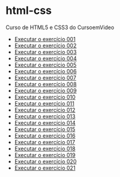 # html-css
 Curso de HTML5 e CSS3 do CursoemVideo

 <ul>
    <li><a href="https://mariaeduardapj.github.io/html-css/modulo1/exercícios/ex001/index.html">Executar o exercício 001</a></li>
    <li><a href="https://mariaeduardapj.github.io/html-css/modulo1/exercícios/ex002/index.html">Executar o exercício 002</a></li>
    <li><a href="https://mariaeduardapj.github.io/html-css/modulo1/exercícios/ex003/index.html">Executar o exercício 003</a></li>
    <li><a href="https://mariaeduardapj.github.io/html-css/modulo1/exercícios/ex004/index.html">Executar o exercício 004</a></li>
    <li><a href="https://mariaeduardapj.github.io/html-css/modulo1/exercícios/ex005/index.html">Executar o exercício 005</a></li>
    <li><a href="https://mariaeduardapj.github.io/html-css/modulo1/exercícios/ex006/index.html">Executar o exercício 006</a></li>
    <li><a href="https://mariaeduardapj.github.io/html-css/modulo1/exercícios/ex007/index.html">Executar o exercício 007</a></li>
    <li><a href="https://mariaeduardapj.github.io/html-css/modulo1/exercícios/ex008/index.html">Executar o exercício 008</a></li>
    <li><a href="https://mariaeduardapj.github.io/html-css/modulo1/exercícios/ex009/index.html">Executar o exercício 009</a></li>
    <li><a href="https://mariaeduardapj.github.io/html-css/modulo1/exercícios/ex010/index.html">Executar o exercício 010</a></li>
    <li><a href="https://mariaeduardapj.github.io/html-css/modulo1/exercícios/ex011/index.html">Executar o exercício 011</a></li>
    <li><a href="https://mariaeduardapj.github.io/html-css/modulo1/exercícios/ex012/index.html">Executar o exercício 012</a></li>
    <li><a href="https://mariaeduardapj.github.io/html-css/modulo1/exercícios/ex013/index.html">Executar o exercício 013</a></li>
    <li><a href="https://mariaeduardapj.github.io/html-css/modulo1/exercícios/ex014/index.html">Executar o exercício 014</a></li>
    <li><a href="https://mariaeduardapj.github.io/html-css/modulo1/exercícios/ex015/index.html">Executar o exercício 015</a></li>
    <li><a href="https://mariaeduardapj.github.io/html-css/modulo2/exercicios/ex016/index.html">Executar o exercício 016</a></li>
    <li><a href="https://mariaeduardapj.github.io/html-css/modulo1/exercicios/ex017/index.html">Executar o exercício 017</a></li>
    <li><a href="https://mariaeduardapj.github.io/html-css/modulo1/exercicios/ex018/index.html">Executar o exercício 018</a></li>
    <li><a href="https://mariaeduardapj.github.io/html-css/modulo1/exercicios/ex019/index.html">Executar o exercício 019</a></li>
    <li><a href="https://mariaeduardapj.github.io/html-css/modulo1/exercicios/ex020/index.html">Executar o exercício 020</a></li>
    <li><a href="https://mariaeduardapj.github.io/html-css/modulo1/exercicios/ex021/index.html">Executar o exercício 021</a></li>
 </ul>
